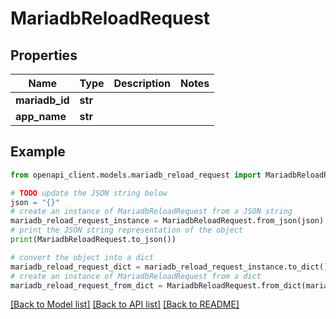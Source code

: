 # MariadbReloadRequest


## Properties

Name | Type | Description | Notes
------------ | ------------- | ------------- | -------------
**mariadb_id** | **str** |  | 
**app_name** | **str** |  | 

## Example

```python
from openapi_client.models.mariadb_reload_request import MariadbReloadRequest

# TODO update the JSON string below
json = "{}"
# create an instance of MariadbReloadRequest from a JSON string
mariadb_reload_request_instance = MariadbReloadRequest.from_json(json)
# print the JSON string representation of the object
print(MariadbReloadRequest.to_json())

# convert the object into a dict
mariadb_reload_request_dict = mariadb_reload_request_instance.to_dict()
# create an instance of MariadbReloadRequest from a dict
mariadb_reload_request_from_dict = MariadbReloadRequest.from_dict(mariadb_reload_request_dict)
```
[[Back to Model list]](../README.md#documentation-for-models) [[Back to API list]](../README.md#documentation-for-api-endpoints) [[Back to README]](../README.md)


